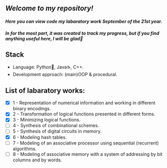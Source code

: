## _Welcome to my repository!_
#### _Here you can view code my labaratory work September of the 21st year._
#### _In for the most part, it was created to track my progress, but if you find anything useful here, I will be glad🤗_
## Stack
- Language: Python🐍, Java☕, C++.
- Development approach: (main)OOP & procedural.
## List of labaratory works:
- [X] 1 - Representation of numerical information and working in different binary encodings.
- [X] 2 - Transformation of logical functions presented in different forms.
- [X] 3 - Minimizing logical functions.
- [ ] 4 - Synthesis of combinational schemes.
- [ ] 5 - Synthesis of digital circuits in memory.
- [X] 6 - Modeling hash tables.
- [ ] 7 - Modeling of an associative processor using sequential (recurrent) algorithms.
- [ ] 8 - Modeling of associative memory with a system of addressing by bit columns and by words.
